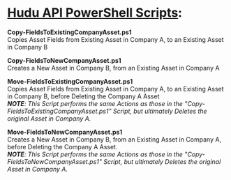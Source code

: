 **<u>Hudu API PowerShell Scripts</u>**:
=======================================

**Copy-FieldsToExistingCompanyAsset.ps1**<br>
Copies Asset Fields from Existing Asset in Company A, to an Existing Asset in Company B<br>

**Copy-FieldsToNewCompanyAsset.ps1**<br>
Creates a New Asset in Company B, from an Existing Asset in Company A<br>

**Move-FieldsToExistingCompanyAsset.ps1**<br>
Copies Asset Fields from Existing Asset in Company A, to an Existing Asset in Company B, before Deleting the Company A Asset<br>
***NOTE**: This Script performs the same Actions as those in the "Copy-FieldsToExistingCompanyAsset.ps1" Script, but ultimately Deletes the original Asset in Company A.*

**Move-FieldsToNewCompanyAsset.ps1**<br>
Creates a New Asset in Company B, from an Existing Asset in Company A, before Deleting the Company A Asset.<br>
***NOTE**: This Script performs the same Actions as those in the "Copy-FieldsToNewCompanyAsset.ps1" Script, but ultimately Deletes the original Asset in Company A.*
